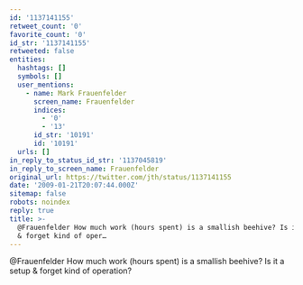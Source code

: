 ```yaml
---
id: '1137141155'
retweet_count: '0'
favorite_count: '0'
id_str: '1137141155'
retweeted: false
entities:
  hashtags: []
  symbols: []
  user_mentions:
    - name: Mark Frauenfelder
      screen_name: Frauenfelder
      indices:
        - '0'
        - '13'
      id_str: '10191'
      id: '10191'
  urls: []
in_reply_to_status_id_str: '1137045819'
in_reply_to_screen_name: Frauenfelder
original_url: https://twitter.com/jth/status/1137141155
date: '2009-01-21T20:07:44.000Z'
sitemap: false
robots: noindex
reply: true
title: >-
  @Frauenfelder How much work (hours spent) is a smallish beehive? Is it a setup
  & forget kind of oper…
---
```


@Frauenfelder How much work (hours spent) is a smallish beehive? Is it a setup & forget kind of operation?
